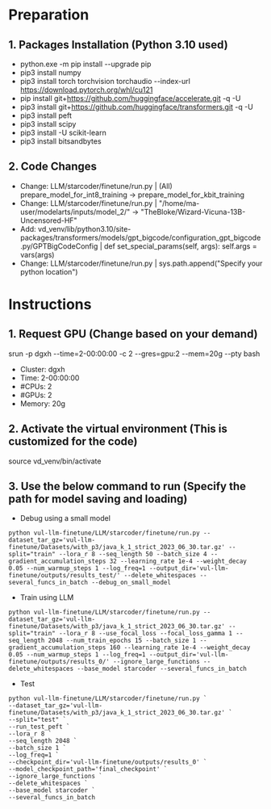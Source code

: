 # Preparation
## **1. Packages Installation (Python 3.10 used)**
 - python.exe -m pip install --upgrade pip
 - pip3 install numpy
 - pip3 install torch torchvision torchaudio --index-url https://download.pytorch.org/whl/cu121
 - pip install git+https://github.com/huggingface/accelerate.git -q -U
 - pip3 install git+https://github.com/huggingface/transformers.git -q -U
 - pip3 install peft
 - pip3 install scipy
 - pip3 install -U scikit-learn
 - pip3 install bitsandbytes

## **2. Code Changes**
 - Change: LLM/starcoder/finetune/run.py | (All) prepare_model_for_int8_training -> prepare_model_for_kbit_training
 - Change: LLM/starcoder/finetune/run.py | "/home/ma-user/modelarts/inputs/model_2/" -> "TheBloke/Wizard-Vicuna-13B-Uncensored-HF"
 - Add: vd_venv/lib/python3.10/site-packages/transformers/models/gpt_bigcode/configuration_gpt_bigcode.py/GPTBigCodeConfig | def set_special_params(self, args): self.args = vars(args)
 - Change: LLM/starcoder/finetune/run.py | sys.path.append("Specify your python location")

# Instructions
## **1. Request GPU (Change based on your demand)**
srun -p dgxh --time=2-00:00:00 -c 2 --gres=gpu:2 --mem=20g --pty bash
 - Cluster: dgxh
 - Time: 2-00:00:00
 - #CPUs: 2
 - #GPUs: 2
 - Memory: 20g

## **2. Activate the virtual environment (This is customized for the code)**
source vd_venv/bin/activate

## **3. Use the below command to run (Specify the path for model saving and loading)**
 - Debug using a small model
```
python vul-llm-finetune/LLM/starcoder/finetune/run.py --dataset_tar_gz='vul-llm-finetune/Datasets/with_p3/java_k_1_strict_2023_06_30.tar.gz' --split="train" --lora_r 8 --seq_length 50 --batch_size 4 --gradient_accumulation_steps 32 --learning_rate 1e-4 --weight_decay 0.05 --num_warmup_steps 1 --log_freq=1 --output_dir='vul-llm-finetune/outputs/results_test/' --delete_whitespaces --several_funcs_in_batch --debug_on_small_model
```

 - Train using LLM   
```
python vul-llm-finetune/LLM/starcoder/finetune/run.py --dataset_tar_gz='vul-llm-finetune/Datasets/with_p3/java_k_1_strict_2023_06_30.tar.gz' --split="train" --lora_r 8 --use_focal_loss --focal_loss_gamma 1 --seq_length 2048 --num_train_epochs 15 --batch_size 1 --gradient_accumulation_steps 160 --learning_rate 1e-4 --weight_decay 0.05 --num_warmup_steps 1 --log_freq=1 --output_dir='vul-llm-finetune/outputs/results_0/' --ignore_large_functions --delete_whitespaces --base_model starcoder --several_funcs_in_batch
```

 - Test
```
python vul-llm-finetune/LLM/starcoder/finetune/run.py `
--dataset_tar_gz='vul-llm-finetune/Datasets/with_p3/java_k_1_strict_2023_06_30.tar.gz' `
--split="test" `
--run_test_peft `
--lora_r 8 `
--seq_length 2048 `
--batch_size 1 `
--log_freq=1 `
--checkpoint_dir='vul-llm-finetune/outputs/results_0' `
--model_checkpoint_path='final_checkpoint' `
--ignore_large_functions `
--delete_whitespaces `
--base_model starcoder `
--several_funcs_in_batch
```
